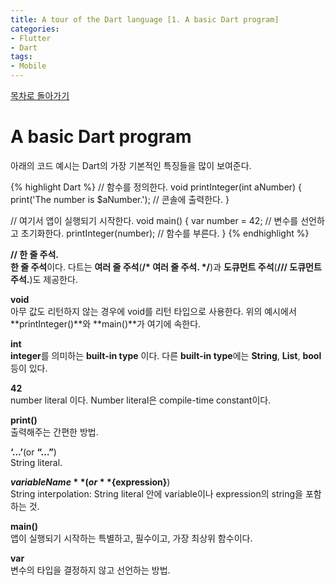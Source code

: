 ```yaml
---
title: A tour of the Dart language [1. A basic Dart program]
categories:
- Flutter
- Dart
tags:
- Mobile
---
```


[목차로 돌아가기](/flutter/dart/a-tour-of-the-dart-language/)
# A basic Dart program

아래의 코드 예시는 Dart의 가장 기본적인 특징들을 많이 보여준다.

{% highlight Dart %}
// 함수를 정의한다.
void printInteger(int aNumber) {
  print('The number is $aNumber.'); // 콘솔에 출력한다.
}

// 여기서 앱이 실행되기 시작한다.
void main() {
  var number = 42; // 변수를 선언하고 초기화한다.
  printInteger(number); // 함수를 부른다.
}
{% endhighlight %}

**// 한 줄 주석.** <br>
**한 줄 주석**이다. 다트는 **여러 줄 주석**(**/* 여러 줄 주석. */**)과 **도큐먼트 주석**(**///  도큐먼트 주석.**)도 제공한다.

**void** <br>
아무 값도 리턴하지 않는 경우에 void를 리턴 타입으로 사용한다. 위의 예시에서 **printInteger()**와 **main()**가 여기에 속한다.

**int** <br>
**integer**를 의미하는 **built-in type** 이다. 다른 **built-in type**에는 **String**, **List**, **bool** 등이 있다.

**42** <br>
number literal 이다. Number literal은 compile-time constant이다.

**print()** <br>
출력해주는 간편한 방법.

**‘…’**(or **“…”**) <br>
String literal.

**$variableName** (or **${expression}**) <br>
String interpolation: String literal 안에 variable이나 expression의 string을 포함하는 것.

**main()** <br>
앱이 실행되기 시작하는 특별하고, 필수이고, 가장 최상위 함수이다.

**var** <br>
변수의 타입을 결정하지 않고 선언하는 방법.
